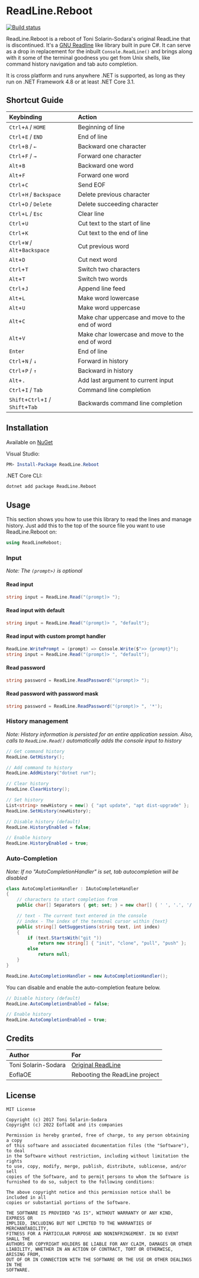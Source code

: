 # ReadLine.Reboot

[![Build status](https://ci.appveyor.com/api/projects/status/twc6ovqb6cc8s184?svg=true)](https://ci.appveyor.com/project/EoflaOE/readline-reboot)

ReadLine.Reboot is a reboot of Toni Solarin-Sodara's original ReadLine that is discontinued. It's a [GNU Readline](https://en.wikipedia.org/wiki/GNU_Readline) like library built in pure C#. It can serve as a drop in replacement for the inbuilt `Console.ReadLine()` and brings along with it some of the terminal goodness you get from Unix shells, like command history navigation and tab auto completion.

It is cross platform and runs anywhere .NET is supported, as long as they run on .NET Framework 4.8 or at least .NET Core 3.1.

## Shortcut Guide

| Keybinding                         | Action                                          |
|:-----------------------------------|:------------------------------------------------|
| `Ctrl`+`A` / `HOME`                | Beginning of line                               |
| `Ctrl`+`E` / `END`                 | End of line                                     |
| `Ctrl`+`B` / `←`                   | Backward one character                          |
| `Ctrl`+`F` / `→`                   | Forward one character                           |
| `Alt`+`B`                          | Backward one word                               |
| `Alt`+`F`                          | Forward one word                                |
| `Ctrl`+`C`                         | Send EOF                                        |
| `Ctrl`+`H` / `Backspace`           | Delete previous character                       |
| `Ctrl`+`D` / `Delete`              | Delete succeeding character                     |
| `Ctrl`+`L` / `Esc`                 | Clear line                                      |
| `Ctrl`+`U`                         | Cut text to the start of line                   |
| `Ctrl`+`K`                         | Cut text to the end of line                     |
| `Ctrl`+`W` / `Alt`+`Backspace`     | Cut previous word                               |
| `Alt`+`D`                          | Cut next word                                   |
| `Ctrl`+`T`                         | Switch two characters                           |
| `Alt`+`T`                          | Switch two words                                |
| `Ctrl`+`J`                         | Append line feed                                |
| `Alt`+`L`                          | Make word lowercase                             |
| `Alt`+`U`                          | Make word uppercase                             |
| `Alt`+`C`                          | Make char uppercase and move to the end of word |
| `Alt`+`V`                          | Make char lowercase and move to the end of word |
| `Enter`                            | End of line                                     |
| `Ctrl`+`N` / `↓`                   | Forward in history                              |
| `Ctrl`+`P` / `↑`                   | Backward in history                             |
| `Alt`+`.`                          | Add last argument to current input              |
| `Ctrl`+`I` / `Tab`                 | Command line completion                         |
| `Shift`+`Ctrl`+`I` / `Shift`+`Tab` | Backwards command line completion               |

## Installation

Available on [NuGet](https://www.nuget.org/packages/ReadLine.Reboot/)

Visual Studio:

```powershell
PM> Install-Package ReadLine.Reboot
```

.NET Core CLI:

```bash
dotnet add package ReadLine.Reboot
```

## Usage

This section shows you how to use this library to read the lines and manage history. Just add this to the top of the source file you want to use ReadLine.Reboot on:

```csharp
using ReadLineReboot;
```

### Input

_Note: The `(prompt>)` is  optional_

#### Read input

```csharp
string input = ReadLine.Read("(prompt)> ");
```

#### Read input with default

```csharp
string input = ReadLine.Read("(prompt)> ", "default");
```

#### Read input with custom prompt handler

```csharp
ReadLine.WritePrompt = (prompt) => Console.Write($">> {prompt}");
string input = ReadLine.Read("(prompt)> ", "default");
```

#### Read password

```csharp
string password = ReadLine.ReadPassword("(prompt)> ");
```

#### Read password with password mask

```csharp
string password = ReadLine.ReadPassword("(prompt)> ", '*');
```

### History management

_Note: History information is persisted for an entire application session. Also, calls to `ReadLine.Read()` automatically adds the console input to history_

```csharp
// Get command history
ReadLine.GetHistory();

// Add command to history
ReadLine.AddHistory("dotnet run");

// Clear history
ReadLine.ClearHistory();

// Set history
List<string> newHistory = new() { "apt update", "apt dist-upgrade" };
ReadLine.SetHistory(newHistory);

// Disable history (default)
ReadLine.HistoryEnabled = false;

// Enable history
ReadLine.HistoryEnabled = true;
```

### Auto-Completion

_Note: If no "AutoCompletionHandler" is set, tab autocompletion will be disabled_

```csharp
class AutoCompletionHandler : IAutoCompleteHandler
{
    // characters to start completion from
    public char[] Separators { get; set; } = new char[] { ' ', '.', '/' };

    // text - The current text entered in the console
    // index - The index of the terminal cursor within {text}
    public string[] GetSuggestions(string text, int index)
    {
        if (text.StartsWith("git "))
            return new string[] { "init", "clone", "pull", "push" };
        else
            return null;
    }
}

ReadLine.AutoCompletionHandler = new AutoCompletionHandler();
```

You can disable and enable the auto-completion feature below.

```csharp
// Disable history (default)
ReadLine.AutoCompletionEnabled = false;

// Enable history
ReadLine.AutoCompletionEnabled = true;
```

## Credits

| Author              | For                                                      |
|:--------------------|:---------------------------------------------------------|
| Toni Solarin-Sodara | [Original ReadLine](https://github.com/tonerdo/readline) |
| EoflaOE             | Rebooting the ReadLine project                           |

## License

```
MIT License

Copyright (c) 2017 Toni Solarin-Sodara
Copyright (c) 2022 EoflaOE and its companies

Permission is hereby granted, free of charge, to any person obtaining a copy
of this software and associated documentation files (the "Software"), to deal
in the Software without restriction, including without limitation the rights
to use, copy, modify, merge, publish, distribute, sublicense, and/or sell
copies of the Software, and to permit persons to whom the Software is
furnished to do so, subject to the following conditions:

The above copyright notice and this permission notice shall be included in all
copies or substantial portions of the Software.

THE SOFTWARE IS PROVIDED "AS IS", WITHOUT WARRANTY OF ANY KIND, EXPRESS OR
IMPLIED, INCLUDING BUT NOT LIMITED TO THE WARRANTIES OF MERCHANTABILITY,
FITNESS FOR A PARTICULAR PURPOSE AND NONINFRINGEMENT. IN NO EVENT SHALL THE
AUTHORS OR COPYRIGHT HOLDERS BE LIABLE FOR ANY CLAIM, DAMAGES OR OTHER
LIABILITY, WHETHER IN AN ACTION OF CONTRACT, TORT OR OTHERWISE, ARISING FROM,
OUT OF OR IN CONNECTION WITH THE SOFTWARE OR THE USE OR OTHER DEALINGS IN THE
SOFTWARE.
```
